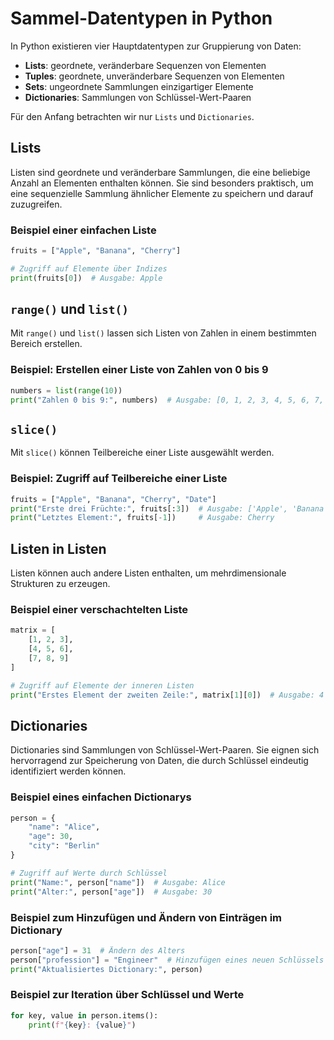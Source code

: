 
# Sammel-Datentypen in Python

In Python existieren vier Hauptdatentypen zur Gruppierung von Daten:

- **Lists**: geordnete, veränderbare Sequenzen von Elementen
- **Tuples**: geordnete, unveränderbare Sequenzen von Elementen
- **Sets**: ungeordnete Sammlungen einzigartiger Elemente
- **Dictionaries**: Sammlungen von Schlüssel-Wert-Paaren

Für den Anfang betrachten wir nur `Lists` und `Dictionaries`.

## Lists

Listen sind geordnete und veränderbare Sammlungen, die eine beliebige Anzahl an Elementen enthalten können. Sie sind besonders praktisch, um eine sequenzielle Sammlung ähnlicher Elemente zu speichern und darauf zuzugreifen.

### Beispiel einer einfachen Liste

```python
fruits = ["Apple", "Banana", "Cherry"]

# Zugriff auf Elemente über Indizes
print(fruits[0])  # Ausgabe: Apple
```

## `range()` und `list()`

Mit `range()` und `list()` lassen sich Listen von Zahlen in einem bestimmten Bereich erstellen.

### Beispiel: Erstellen einer Liste von Zahlen von 0 bis 9
```python
numbers = list(range(10))
print("Zahlen 0 bis 9:", numbers)  # Ausgabe: [0, 1, 2, 3, 4, 5, 6, 7, 8, 9]
```

## `slice()`

Mit `slice()` können Teilbereiche einer Liste ausgewählt werden.

### Beispiel: Zugriff auf Teilbereiche einer Liste
```python
fruits = ["Apple", "Banana", "Cherry", "Date"]
print("Erste drei Früchte:", fruits[:3])  # Ausgabe: ['Apple', 'Banana', 'Cherry']
print("Letztes Element:", fruits[-1])     # Ausgabe: Cherry
```

## Listen in Listen

Listen können auch andere Listen enthalten, um mehrdimensionale Strukturen zu erzeugen.

### Beispiel einer verschachtelten Liste
```python
matrix = [
    [1, 2, 3],
    [4, 5, 6],
    [7, 8, 9]
]

# Zugriff auf Elemente der inneren Listen
print("Erstes Element der zweiten Zeile:", matrix[1][0])  # Ausgabe: 4
```

## Dictionaries

Dictionaries sind Sammlungen von Schlüssel-Wert-Paaren. Sie eignen sich hervorragend zur Speicherung von Daten, die durch Schlüssel eindeutig identifiziert werden können.

### Beispiel eines einfachen Dictionarys

```python
person = {
    "name": "Alice",
    "age": 30,
    "city": "Berlin"
}

# Zugriff auf Werte durch Schlüssel
print("Name:", person["name"])  # Ausgabe: Alice
print("Alter:", person["age"])  # Ausgabe: 30
```

### Beispiel zum Hinzufügen und Ändern von Einträgen im Dictionary

```python 
person["age"] = 31  # Ändern des Alters
person["profession"] = "Engineer"  # Hinzufügen eines neuen Schlüssels
print("Aktualisiertes Dictionary:", person)
```

### Beispiel zur Iteration über Schlüssel und Werte

```python 
for key, value in person.items():
    print(f"{key}: {value}")
```
